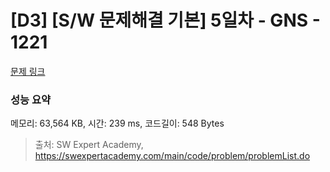 # [D3] [S/W 문제해결 기본] 5일차 - GNS - 1221 

[문제 링크](https://swexpertacademy.com/main/code/problem/problemDetail.do?contestProbId=AV14jJh6ACYCFAYD) 

### 성능 요약

메모리: 63,564 KB, 시간: 239 ms, 코드길이: 548 Bytes



> 출처: SW Expert Academy, https://swexpertacademy.com/main/code/problem/problemList.do